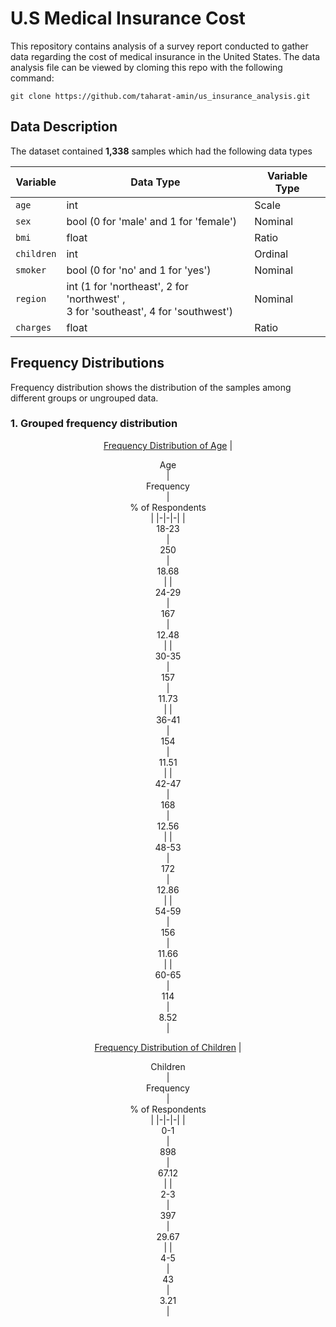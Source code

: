 # **U.S Medical Insurance Cost**

This repository contains analysis of a survey report conducted to gather data regarding the cost of medical insurance in the United States. The data analysis file can be viewed by cloming this repo with the following command:

```git
git clone https://github.com/taharat-amin/us_insurance_analysis.git
```

## Data Description

The dataset contained **1,338** samples which had the following data types

<center>

|<center>Variable</center> | <center>Data Type</center> | <center>Variable Type</center> |
|-|-|-|
| `age` | int | Scale |
| `sex` | bool (0 for 'male' and 1 for 'female') | Nominal |
| `bmi` | float | Ratio |
| `children` | int | Ordinal |
| `smoker` | bool (0 for 'no' and 1 for 'yes') | Nominal |
| `region` | int (1 for 'northeast', 2 for 'northwest' , <br>3 for 'southeast', 4 for 'southwest') | Nominal |
| `charges` | float | Ratio |

</center>

## Frequency Distributions
Frequency distribution shows the distribution of the samples among different groups or ungrouped data.

### 1. Grouped frequency distribution
<center>

<u>Frequency Distribution of Age</u>
| <center>Age</center> | <center>Frequency</center> | <center>% of Respondents</center> |
|-|-|-|
| <center>18-23</center> | <center>250</center> | <center>18.68</center> |
| <center>24-29</center> | <center>167</center> | <center>12.48</center> |
| <center>30-35</center> | <center>157</center> | <center>11.73</center> |
| <center>36-41</center> | <center>154</center> | <center>11.51</center> |
| <center>42-47</center> | <center>168</center> | <center>12.56</center> |
| <center>48-53</center> | <center>172</center> | <center>12.86</center> |
| <center>54-59</center> | <center>156</center> | <center>11.66</center> |
| <center>60-65</center> | <center>114</center> | <center>8.52</center> |

<u>Frequency Distribution of Children</u>
| <center>Children</center> | <center>Frequency</center> | <center>% of Respondents</center> |
|-|-|-|
| <center>0-1</center> | <center>898</center> | <center>67.12</center> |
| <center>2-3</center> | <center>397</center> | <center>29.67</center> |
| <center>4-5</center> | <center>43</center> | <center>3.21</center> |

</center>